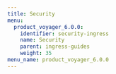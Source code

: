 ```yaml
---
title: Security
menu:
  product_voyager_6.0.0:
    identifier: security-ingress
    name: Security
    parent: ingress-guides
    weight: 35
menu_name: product_voyager_6.0.0
---
```


